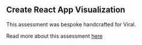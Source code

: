 ## Create React App Visualization

This assessment was bespoke handcrafted for Viral.

Read more about this assessment [here](https://react.eogresources.com)
